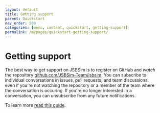 ```yaml
---
layout: default
title: Getting support
parent: Quickstart
nav_order: 500
categories: [menu, content, quickstart, getting-support]
permalink: /mypages/quickstart-getting-support/
---
```


# Getting support

The best way to get support on JSBSim is to register on GitHub and *watch* the repository [github.com/JSBSim-Team/jsbsim](https://github.com/JSBSim-Team/jsbsim). You can subscribe to individual conversations in issues, pull requests, and team discussions, even if you're not watching the repository or a member of the team where the conversation is occuring. If you're no longer interested in a conversation, you can unsubscribe from any future notifications.

To learn more
[read this guide](https://help.github.com/articles/subscribing-to-and-unsubscribing-from-notifications/).
